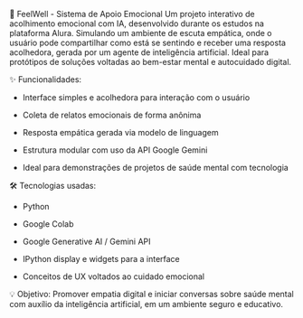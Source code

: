 🧠 FeelWell - Sistema de Apoio Emocional
Um projeto interativo de acolhimento emocional com IA, desenvolvido durante os estudos na plataforma Alura. Simulando um ambiente de escuta empática, 
onde o usuário pode compartilhar como está se sentindo e receber uma resposta acolhedora, gerada por um agente de inteligência artificial. Ideal para 
protótipos de soluções voltadas ao bem-estar mental e autocuidado digital.

✨ Funcionalidades:
- Interface simples e acolhedora para interação com o usuário

- Coleta de relatos emocionais de forma anônima

- Resposta empática gerada via modelo de linguagem

- Estrutura modular com uso da API Google Gemini

- Ideal para demonstrações de projetos de saúde mental com tecnologia

🛠️ Tecnologias usadas:
- Python

- Google Colab

- Google Generative AI / Gemini API

- IPython display e widgets para a interface

- Conceitos de UX voltados ao cuidado emocional

💡 Objetivo:
Promover empatia digital e iniciar conversas sobre saúde mental com auxílio da inteligência artificial, em um ambiente seguro e educativo.
